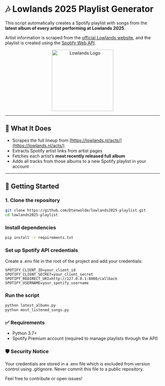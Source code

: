 # 🎶 Lowlands 2025 Playlist Generator

This script automatically creates a Spotify playlist with songs from the **latest album of every artist performing at Lowlands 2025**.

Artist information is scraped from the [official Lowlands website](https://lowlands.nl/acts/), and the playlist is created using the [Spotify Web API](https://developer.spotify.com/documentation/web-api/).

<p align="center">
  <img src="https://lowlands.nl/_next/image?url=%2Fassets%2Fimages%2Fbrand%2Flogo-lowlands.svg&w=256&q=75" alt="Lowlands Logo" width="200"/>
</p>

---

## 🧠 What It Does

- Scrapes the full lineup from [https://lowlands.nl/acts/](https://lowlands.nl/acts/)
- Extracts Spotify artist links from artist pages
- Fetches each artist’s **most recently released full album**
- Adds all tracks from those albums to a new Spotify playlist in your account

---

## 🚀 Getting Started

### 1. Clone the repository

```bash
git clone https://github.com/Dtenwolde/lowlands2025-playlist.git
cd lowlands2025-playlist
```

### Install dependencies
```bash 
pip install -r requirements.txt
```

### Set up Spotify API credentials
Create a .env file in the root of the project and add your credentials:
```
SPOTIFY_CLIENT_ID=your_client_id
SPOTIFY_CLIENT_SECRET=your_client_secret
SPOTIPY_REDIRECT_URI=http://127.0.0.1:8080/callback
SPOTIFY_USERNAME=your_spotify_username
```

### Run the script
```bash
python latest_albums.py
python most_listened_songs.py
```

### ✅ Requirements
* Python 3.7+
* Spotify Premium account (required to manage playlists through the API)

### 🛡 Security Notice
Your credentials are stored in a .env file which is excluded from version control using .gitignore. Never commit this file to a public repository.


Feel free to contribute or open issues!